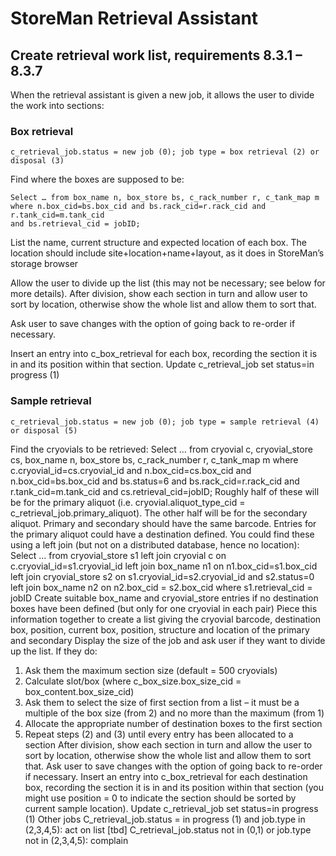 ﻿# StoreMan Retrieval Assistant

## Create retrieval work list, requirements 8.3.1 – 8.3.7

When the retrieval assistant is given a new job, it allows the user to divide the work into sections:

### Box retrieval

    c_retrieval_job.status = new job (0); job type = box retrieval (2) or disposal (3)

Find where the boxes are supposed to be:

    Select … from box_name n, box_store bs, c_rack_number r, c_tank_map m
    where n.box_cid=bs.box_cid and bs.rack_cid=r.rack_cid and r.tank_cid=m.tank_cid
    and bs.retrieval_cid = jobID;

List the name, current structure and expected location of each box.  The location should include site+location+name+layout, as it does in StoreMan’s storage browser

Allow the user to divide up the list (this may not be necessary; see below for more details).  After division, show each section in turn and allow user to sort by location, otherwise show the whole list and allow them to sort that.

Ask user to save changes with the option of going back to re-order if necessary.

Insert an entry into c_box_retrieval for each box, recording the section it is in and its position within that section.  Update c_retrieval_job set status=in progress (1)

### Sample retrieval

    c_retrieval_job.status = new job (0); job type = sample retrieval (4) or disposal (5)
Find the cryovials to be retrieved:
Select … from cryovial c, cryovial_store cs, box_name n, box_store bs, c_rack_number r, c_tank_map m 
where c.cryovial_id=cs.cryovial_id and n.box_cid=cs.box_cid and n.box_cid=bs.box_cid and bs.status=6 and bs.rack_cid=r.rack_cid and r.tank_cid=m.tank_cid and cs.retrieval_cid=jobID;
Roughly half of these will be for the primary aliquot (i.e. cryovial.aliquot_type_cid = c_retrieval_job.primary_aliquot).  The other half will be for the secondary aliquot.  Primary and secondary should have the same barcode.
Entries for the primary aliquot could have a destination defined.  You could find these using a left join (but not on a distributed database, hence no location):
Select … from cryovial_store s1 left join cryovial c on c.cryovial_id=s1.cryovial_id
left join  box_name n1 on  n1.box_cid=s1.box_cid
left join cryovial_store s2 on s1.cryovial_id=s2.cryovial_id and s2.status=0
left join box_name n2 on n2.box_cid = s2.box_cid
where s1.retrieval_cid = jobID
Create suitable box_name and cryovial_store entries if no destination boxes have been defined (but only for one cryovial in each pair)
Piece this information together to create a list giving the cryovial barcode, destination box, position, current box, position, structure and location of the primary and secondary
Display the size of the job and ask user if they want to divide up the list.  If they do:
1.	Ask them the maximum section size (default = 500 cryovials)
2.	Calculate slot/box (where c_box_size.box_size_cid = box_content.box_size_cid)
3.	Ask them to select the size of first section from a list – it must be a multiple of the box size (from 2) and no more than the maximum (from 1)
4.	Allocate the appropriate number of destination boxes to the first section
5.	Repeat steps (2) and (3) until every entry has been allocated to a section
After division, show each section in turn and allow the user to sort by location, otherwise show the whole list and allow them to sort that.
Ask user to save changes with the option of going back to re-order if necessary.
Insert an entry into c_box_retrieval for each destination box, recording the section it is in and its position within that section (you might use position = 0 to indicate the section should be sorted by current sample location).  Update c_retrieval_job set status=in progress (1)
Other jobs
C_retrieval_job.status = in progress (1) and job.type in (2,3,4,5): act on list [tbd]
C_retrieval_job.status not in (0,1) or job.type not in (2,3,4,5): complain
